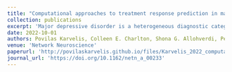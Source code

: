 ```yaml
---
title: "Computational approaches to treatment response prediction in major depression using brain activity and behavioral data: A systematic review"
collection: publications
excerpt: 'Major depressive disorder is a heterogeneous diagnostic category with multiple available treatments. With the goal of optimizing treatment selection, researchers are developing computational models that attempt to predict treatment response based on various pretreatment measures. In this paper, we review studies that use brain activity data to predict treatment response. Our aim is to highlight and clarify important methodological differences between various studies that relate to the incorporation of domain knowledge, specifically within two approaches delineated as data-driven and theory-driven. We argue that theory-driven generative modeling, which explicitly models information processing in the brain and thus can capture disease mechanisms, is a promising emerging approach that is only beginning to be utilized in treatment response prediction. The predictors extracted via such models could improve interpretability, which is critical for clinical decision-making. We also identify several methodological limitations across the reviewed studies and provide suggestions for addressing them. Namely, we consider problems with dichotomizing treatment outcomes, the importance of investigating more than one treatment in a given study for differential treatment response predictions, the need for a patient-centered approach for defining treatment outcomes, and finally, the use of internal and external validation methods for improving model generalizability.'
date: 2022-10-01
authors: Povilas Karvelis, Colleen E. Charlton, Shona G. Allohverdi, Peter Bedford, Daniel J. Hauke, Andreea O. Diaconescu 
venue: 'Network Neuroscience'
paperurl: 'http://povilaskarvelis.github.io/files/Karvelis_2022_computational_approaches.pdf'
journal_url: 'https://doi.org/10.1162/netn_a_00233'
---
```


